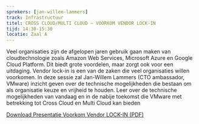 ```yaml
---
sprekers: [jan-willem-lammers]
track: Infrastructuur
titel: CROSS CLOUD/MULTI CLOUD – VOORKOM VENDOR LOCK-IN
tijd: 14:30-15:30
locatie: Zaal A
---
```

Veel organisaties zijn de afgelopen jaren gebruik gaan maken van cloudtechnologie zoals Amazon Web Services, Microsoft Azure en Google
Cloud Platform. Dit biedt grote voordelen, maar zorgt ook voor een uitdaging. Vendor lock-in is een van de zaken die veel organisaties
willen voorkomen. In deze sessie zal Jan-Willem Lammers (CTO ambassador, VMware) inzicht geven over de technische mogelijkheden die
bestaan om als organisatie keuze en vrijheid te houden. Leer over de technische mogelijkheden van vandaag en in de nabije toekomst die
VMware met betrekking tot Cross Cloud en Multi Cloud kan bieden

<div class="well col-sm-12">

<a href="/assets/CrossMulticloudRemcoBruin.pdf " target="_blank"><span class="btn btn-warning">Download Presentatie Voorkom Vendor LOCK-IN (PDF)</span></a>

&nbsp;

</div>
